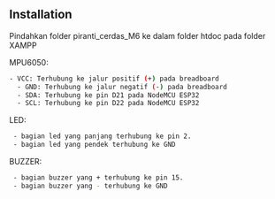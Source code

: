 
## Installation
Pindahkan folder piranti_cerdas_M6 ke dalam folder htdoc pada folder XAMPP

MPU6050:

```bash
- VCC: Terhubung ke jalur positif (+) pada breadboard
  - GND: Terhubung ke jalur negatif (-) pada breadboard
  - SDA: Terhubung ke pin D21 pada NodeMCU ESP32
  - SCL: Terhubung ke pin D22 pada NodeMCU ESP32
```
LED:
```bash
 - bagian led yang panjang terhubung ke pin 2.
 - bagian led yang pendek terhubung ke GND
```
BUZZER:
```bash
 - bagian buzzer yang + terhubung ke pin 15.
 - bagian buzzer yang - terhubung ke GND
```